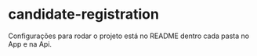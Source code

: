 # candidate-registration

Configurações para rodar o projeto está no README dentro cada pasta no App e na Api.